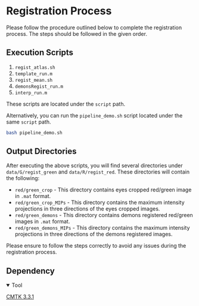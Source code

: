 # Registration Process

Please follow the procedure outlined below to complete the registration process. The steps should be followed in the given order.

## Execution Scripts

1. `regist_atlas.sh`
2. `template_run.m`
3. `regist_mean.sh`
4. `demonsRegist_run.m`
5. `interp_run.m`

These scripts are located under the `script` path.

Alternatively, you can run the `pipeline_demo.sh` script located under the same `script` path.

```bash
bash pipeline_demo.sh
```

## Output Directories

After executing the above scripts, you will find several directories under `data/G/regist_green` and `data/R/regist_red`. These directories will contain the following:

- `red/green_crop` - This directory contains eyes cropped red/green image in `.mat` format.
- `red/green_crop_MIPs` - This directory contains the maximum intensity projections in three directions of the eyes cropped images.
- `red/green_demons` - This directory contains demons registered red/green images in `.mat` format.
- `red/green_demons_MIPs` - This directory contains the maximum intensity projections in three directions of the demons registered images.

Please ensure to follow the steps correctly to avoid any issues during the registration process.

## Dependency

<details open>
<summary> Tool </summary>

[CMTK 3.3.1](https://www.nitrc.org/projects/cmtk)

</details>
